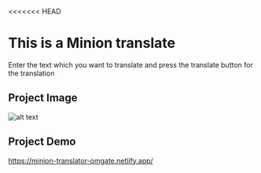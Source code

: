 <<<<<<< HEAD
# This is a Minion translate

Enter the text which you want to translate and press the translate button for the translation

## Project Image
![alt text](https://omgate.netlify.app/images/mark-6-screenshot.png)

## Project Demo
https://minion-translator-omgate.netlify.app/

